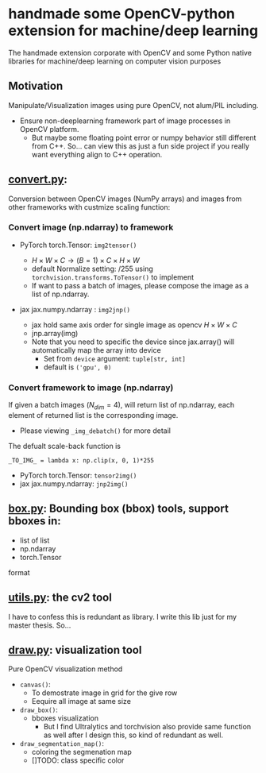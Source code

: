 # handmade some OpenCV-python extension for machine/deep learning 
The handmade extension corporate with OpenCV and some Python native libraries for machine/deep learning on computer vision purposes 
 
## Motivation

Manipulate/Visualization images using pure OpenCV, not alum/PIL including. 
- Ensure non-deeplearning framework part of image processes in OpenCV platform.
  - But maybe some floating point error or numpy behavior still different from C++. So... can view this as just a fun side project if you really want everything align to C++ operation.

## [convert.py](./convert.py): 
Conversion between OpenCV images (NumPy arrays) and images from other frameworks with custmize scaling function:
### Convert image (np.ndarray) to framework 
  
  - PyTorch torch.Tensor: ```img2tensor()```
    - $H\times W \times C \to (B=1)\times C\times H \times W$
    - default Normalize setting: $/255$ using ```torchvision.transforms.ToTensor()``` to implement
    - If want to pass a batch of images, please compose the image as a list of np.ndarray.
  
  - jax jax.numpy.ndarray : ```img2jnp()```
    - jax hold same axis order for single image as opencv $H\times W\times C$  
    - jnp.array(img)
    - Note that you need to specific the device since jax.array() will automatically map the array into device
      - Set from `device` argument: ```tuple[str, int]```
      - default is ```('gpu', 0)```
  
### Convert framework to image (np.ndarray) 
If given a batch images ($N_{dim} = 4$), will return list of np.ndarray, each element of returned list is the corresponding image.
- Please viewing ```_img_debatch()``` for more detail

The defualt scale-back function is 
```python=
_TO_IMG_ = lambda x: np.clip(x, 0, 1)*255
```
  - PyTorch torch.Tensor: ```tensor2img()```
  - jax jax.numpy.ndarray: ```jnp2img()```



## [box.py](./box.py): Bounding box (bbox) tools, support bboxes in:
  - list of list
  - np.ndarray
  - torch.Tensor

format

## [utils.py](./utils.py): the cv2 tool
I have to confess this is redundant as library. I write this lib just for my master thesis. So...

## [draw.py](./draw.py): visualization tool
Pure OpenCV visualization method
- ```canvas()```:
  - To demostrate image in grid for the give row 
  - Eequire all image at same size
- ```draw_box()```:
  - bboxes visualization
    - But I find Ultralytics and torchvision also provide same function as well after I design this, so kind of redundant as well.
- ```draw_segmentation_map()```:
  - coloring the segmenation map
  - []TODO: class specific color  